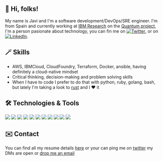 ## 👋 Hi, folks!

My name is Javi and I'm a software development/DevOps/SRE engineer. I'm from Spain and currently working at [IBM Research](https://research.ibm.com/) on the [Quantum project](https://www.ibm.com/quantum-computing/), I'm a person pasionate about technology, you can fin me on [![Twitter][1.2]][1], or on [![LinkedIn][3.2]][3].

## 🪄  Skills 
* AWS, IBMCloud, CloudFoundry, Terraform, Docker, ansible, having definitely a cloud-native mindset
* Critical thinking, decision-making and problem solving skills
* When I have to code I prefer to do that with python, ruby, golang, bash, but lately I'm taking a look to [rust](https://www.rust-lang.org/) and I ❤️ it

## 🛠 Technologies & Tools
![](https://img.shields.io/badge/OS-Linux-informational?style=flat&logo=linux)
![](https://img.shields.io/badge/Tools-Docker-informational?style=flat&logo=docker)
![](https://img.shields.io/badge/Tools-Kubernetes-informational?style=flat&logo=kubernetes)
![](https://img.shields.io/badge/Tools-Red_Hat_OpenShift-informational?style=flat&logo=red-hat-open-shift)
![](https://img.shields.io/badge/Editor-vim-informational?style=flat&logo=vim)
![](https://img.shields.io/badge/Code-Python-informational?style=flat&logo=python)
![](https://img.shields.io/badge/Code-Golang-informational?style=flat&logo=go)
![](https://img.shields.io/badge/Code-Make-informational?style=flat&logo=cmake)
![](https://img.shields.io/badge/Shell-Bash-informational?style=flat&logo=gnu-bash)
![](https://img.shields.io/badge/Tools-PostgreSQL-informational?style=flat&logo=postgresql)
![](https://img.shields.io/badge/Tools-MongoDB-informational?style=flat&logo=mongodb)

## ✉️ Contact
You can find all my resume details [here](https://github.com/jjuarez/about.me)
or your can ping me on [twitter](https://twitter.com/thejtoken) my DMs are open
or [drop me an email](mailto:jj@chainedto.cloud)

<!-- links to social media icons -->

<!-- icons with padding -->
[1.1]: http://i.imgur.com/tXSoThF.png (twitter icon with padding)
[2.1]: http://i.imgur.com/0o48UoR.png (github icon with padding)

<!-- icons without padding -->
[1.2]: http://i.imgur.com/wWzX9uB.png (twitter icon without padding)
[2.2]: http://i.imgur.com/9I6NRUm.png (github icon without padding)
[3.2]: https://raw.githubusercontent.com/MartinHeinz/MartinHeinz/master/linkedin-3-16.png (LinkedIn icon without padding)

<!-- links to your social media accounts -->
[1]: https://twitter.com/thejtoken
[2]: https://github.com/jjuarez
[3]: https://www.linkedin.com/in/javierjuarez/
